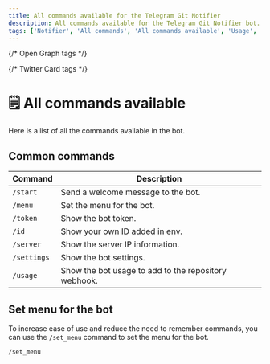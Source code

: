 ```yaml
---
title: All commands available for the Telegram Git Notifier
description: All commands available for the Telegram Git Notifier bot. Use the commands to manage notifications from GitHub and GitLab. Get the list of all commands available in the bot.
tags: ['Notifier', 'All commands', 'All commands available', 'Usage', 'Commands', 'Telegram Git Notifier Commands', 'Telegram bot', 'Support']
---
```


<head>
  <meta name="robots" content="index,follow" />
  <meta name="author" content="CSlant" />
  <link rel="canonical" data-rh="true" href="/telegram-git-notifier/usage/all_commands" />
  
  {/* Open Graph tags */}
  <meta property="og:title" content="All commands available for the Telegram Git Notifier" />
  <meta property="og:description" content="All commands available for the Telegram Git Notifier bot. Use the commands to manage notifications from GitHub and GitLab. Get the list of all commands avail..." />
  <meta property="og:type" content="article" />
  <meta property="og:url" content="https://docs.cslant.com/telegram-git-notifier/usage/all_commands" />
  
  {/* Twitter Card tags */}
  <meta name="twitter:card" content="summary" />
  <meta name="twitter:title" content="All commands available for the Telegram Git Notifier" />
  <meta name="twitter:description" content="All commands available for the Telegram Git Notifier bot. Use the commands to manage notifications from GitHub and GitLab. Get the list of all commands avail..." />
</head>

# 🗒 All commands available

Here is a list of all the commands available in the bot.

## Common commands

| Command     | Description                                          |
|-------------|------------------------------------------------------|
| `/start`    | Send a welcome message to the bot.                   |
| `/menu`     | Set the menu for the bot.                            |
| `/token`    | Show the bot token.                                  |
| `/id`       | Show your own ID added in env.                       |
| `/server`   | Show the server IP information.                      |
| `/settings` | Show the bot settings.                               |
| `/usage`    | Show the bot usage to add to the repository webhook. |

## Set menu for the bot

To increase ease of use and reduce the need to remember commands, you can use the `/set_menu` command to set the menu for the bot.

```textmate
/set_menu
```
